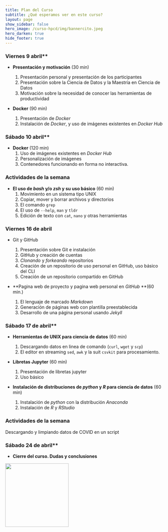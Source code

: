 ```yaml
---
title: Plan del Curso
subtitle: ¿Qué esperamos ver en este curso?
layout: page
show_sidebar: false
hero_image: /curso-hpcd/img/bannercito.jpeg 
hero_darken: true
hide_footer: true
---
```


### Viernes 9 abril**

- **Presentación y motivación** (30 min)  
   1. Presentación personal y presentación de los participantes
   2. Presentación sobre la Ciencia de Datos y la Maestría en Ciencia de Datos
   3. Motivación sobre la necesidad de conocer las herramientas de productividad
   
- **Docker** (90 min)
   1. Presentación de *Docker*
   2. Instalación de *Docker*, y uso de imágenes existentes en *Docker Hub*

### Sábado 10 abril**

- **Docker** (120 min)
   1. Uso de imágenes existentes en *Docker Hub*
   2. Personalización de imágenes
   3. Contenedores funcionando en forma no interactiva.   

### Actividades de la semana 

- **El uso de *bash* y/o *zsh* y su uso básico** (60 min)
   1. Movimiento en un sistema tipo UNIX
   2. Copiar, mover y borrar archivos y directorios
   3. El comando `grep`
   4. El uso de `--help`, `man` y `tldr`
   5. Edición de texto con `cat`, `nano` y otras herramientas 

### Viernes 16 de abril

- Git y GitHub 
   1. Presentación sobre Git e instalación
   2. GitHub y creación de cuentas
   3. *Clonando* y *forkeando* repositorios
   4. Creación de un repositorio de uso personal en GitHub, uso básico del CLI
   5. Creación de un repositorio compartido en GitHub

- **Pagina web de proyecto y pagina web personal en *GitHub* **(60 min.)
   1. El lenguaje de marcado *Markdown*
   2. Generación de páginas web con plantilla preestablecida
   3. Desarrollo de una página personal usando *Jekyll* 

 ### Sábado 17 de abril**

- **Herramientas de UNIX para ciencia de datos** (60 min)  
   1. Descargando datos en linea de comando (`curl`, `wget` y `scp`)
   2. El editor en streaming `sed`, `awk`  y la suit `csvkit` para procesamiento.
   
- **Libretas Jupyter** (60 min)  
   1. Presentación de libretas jupyter
   2. Uso básico

- **Instalación de distribuciones de *python* y *R* para ciencia de datos** (60 min)  
   1. Instalación de *python* con la distribución *Anaconda* 
   2. Instalación de *R* y *RStudio*

### Actividades de la semana

Descargando y limpiando datos de COVID en un script

### Sábado 24 de abril**

- **Cierre del curso. Dudas y conclusiones**


<img src="/curso-hpcd/img/MCDLogo.png" width="200">